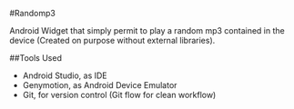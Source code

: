 #Randomp3

Android Widget that simply permit to play a random mp3 contained in the device (Created on purpose without external libraries).

##Tools Used

- Android Studio, as IDE
- Genymotion, as Android Device Emulator
- Git, for version control (Git flow for clean workflow)